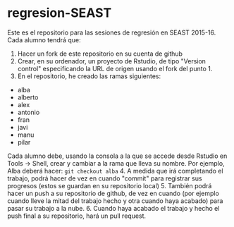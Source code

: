 # regresion-SEAST

Este es el repositorio para las sesiones de regresión en SEAST 2015-16. Cada alumno tendrá que:
 1. Hacer un fork de este repositorio en su cuenta de github
 2. Crear, en su ordenador, un proyecto de Rstudio, de tipo "Version control" especificando la URL de origen usando el fork del punto 1.
 3. En el repositorio, he creado las ramas siguientes:
   * alba
   * alberto
   * alex
   * antonio
   * fran
   * javi
   * manu
   * pilar
   
 Cada alumno debe, usando la consola a la que se accede desde Rstudio en Tools
 -> Shell, crear y cambiar a la rama que lleva su nombre. Por ejemplo, Alba
 deberá hacer: 
 `git checkout alba`
 4. A medida que irá completando el trabajo, podrá hacer de vez en cuando
    "commit" para registrar sus progresos (estos se guardan en su repositorio local)
 5. También podrá hacer un push a su repositorio de github, de vez en cuando
    (por ejemplo cuando lleve la mitad del trabajo hecho y otra cuando haya
    acabado) para pasar su trabajo a la  nube.
 6. Cuando haya acabado el trabajo y hecho el push final a su repositorio, hará un pull request.
